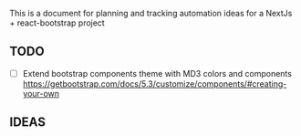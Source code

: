 This is a document for planning and tracking automation ideas for a NextJs + react-bootstrap project

## TODO
- [ ] Extend bootstrap components theme with MD3 colors and components https://getbootstrap.com/docs/5.3/customize/components/#creating-your-own
## IDEAS